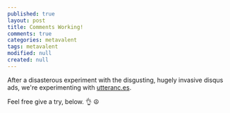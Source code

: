 ```yaml
---
published: true
layout: post
title: Comments Working!
comments: true
categories: metavalent
tags: metavalent
modified: null
created: null
---
```


After a disasterous experiment with the disgusting, hugely invasive disqus ads, we're experimenting with [utteranc.es](https://utteranc.es/). 

Feel free give a try, below. 👌 ☮️

<br /><br /><br /><br /><br />
